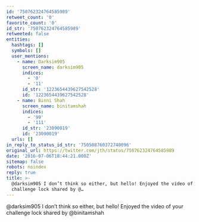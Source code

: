```yaml
---
id: '750762324764585989'
retweet_count: '0'
favorite_count: '0'
id_str: '750762324764585989'
retweeted: false
entities:
  hashtags: []
  symbols: []
  user_mentions:
    - name: Darksim905
      screen_name: darksim905
      indices:
        - '0'
        - '11'
      id_str: '1223654439627542528'
      id: '1223654439627542528'
    - name: Binni Shah
      screen_name: binitamshah
      indices:
        - '99'
        - '111'
      id_str: '23090019'
      id: '23090019'
  urls: []
in_reply_to_status_id_str: '750508760372740096'
original_url: https://twitter.com/jth/status/750762324764585989
date: '2016-07-06T18:44:21.000Z'
sitemap: false
robots: noindex
reply: true
title: >-
  @darksim905 I don’t think so either, but hello! Enjoyed the video of your
  challenge lock shared by @…
---
```


@darksim905 I don’t think so either, but hello! Enjoyed the video of your challenge lock shared by @binitamshah